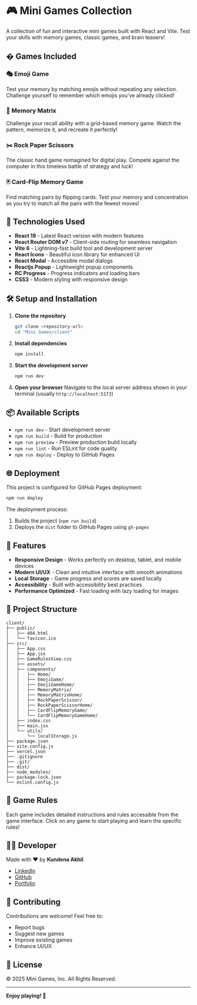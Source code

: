 # 🎮 Mini Games Collection

A collection of fun and interactive mini games built with React and Vite. Test your skills with memory games, classic games, and brain teasers!

## � Games Included

### 🎭 Emoji Game
Test your memory by matching emojis without repeating any selection. Challenge yourself to remember which emojis you've already clicked!

### 🧠 Memory Matrix
Challenge your recall ability with a grid-based memory game. Watch the pattern, memorize it, and recreate it perfectly!

### ✂️ Rock Paper Scissors
The classic hand game reimagined for digital play. Compete against the computer in this timeless battle of strategy and luck!

### 🃏 Card-Flip Memory Game
Find matching pairs by flipping cards. Test your memory and concentration as you try to match all the pairs with the fewest moves!

## 🚀 Technologies Used

- **React 19** - Latest React version with modern features
- **React Router DOM v7** - Client-side routing for seamless navigation
- **Vite 6** - Lightning-fast build tool and development server
- **React Icons** - Beautiful icon library for enhanced UI
- **React Modal** - Accessible modal dialogs
- **Reactjs Popup** - Lightweight popup components
- **RC Progress** - Progress indicators and loading bars
- **CSS3** - Modern styling with responsive design

## 🛠️ Setup and Installation

1. **Clone the repository**
   ```bash
   git clone <repository-url>
   cd "Mini Games/client"
   ```

2. **Install dependencies**
   ```bash
   npm install
   ```

3. **Start the development server**
   ```bash
   npm run dev
   ```

4. **Open your browser**
   Navigate to the local server address shown in your terminal (usually `http://localhost:5173`)

## 📦 Available Scripts

- `npm run dev` - Start development server
- `npm run build` - Build for production
- `npm run preview` - Preview production build locally
- `npm run lint` - Run ESLint for code quality
- `npm run deploy` - Deploy to GitHub Pages

## 🌐 Deployment

This project is configured for GitHub Pages deployment:

```bash
npm run deploy
```

The deployment process:
1. Builds the project (`npm run build`)
2. Deploys the `dist` folder to GitHub Pages using `gh-pages`

## 🎨 Features

- **Responsive Design** - Works perfectly on desktop, tablet, and mobile devices
- **Modern UI/UX** - Clean and intuitive interface with smooth animations
- **Local Storage** - Game progress and scores are saved locally
- **Accessibility** - Built with accessibility best practices
- **Performance Optimized** - Fast loading with lazy loading for images

## 📁 Project Structure

```
client/
├── public/
│   ├── 404.html
│   └── favicon.ico
├── src/
│   ├── App.css
│   ├── App.jsx
│   ├── GameRulesView.css
│   ├── assets/
│   ├── components/
│   │   ├── Home/
│   │   ├── EmojiGame/
│   │   ├── EmojiGameHome/
│   │   ├── MemoryMatrix/
│   │   ├── MemoryMatrixHome/
│   │   ├── RockPaperScissor/
│   │   ├── RockPaperScissorHome/
│   │   ├── CardFlipMemoryGame/
│   │   └── CardFlipMemoryGameHome/
│   ├── index.css
│   ├── main.jsx
│   └── utils/
│       └── localStorage.js
├── package.json
├── vite.config.js
├── vercel.json
├── .gitignore
├── .git/
├── dist/
├── node_modules/
├── package-lock.json
└── eslint.config.js
```

## 🎯 Game Rules

Each game includes detailed instructions and rules accessible from the game interface. Click on any game to start playing and learn the specific rules!

## 👨‍💻 Developer

Made with ❤️ by **Kundena Akhil**

- [LinkedIn](https://www.linkedin.com/in/kundena-akhil-4b7073170/) 
- [GitHub](https://github.com/Akhil07-ctrl)
- [Portfolio](https://portfolio-nine-flax-29.vercel.app/)

## 🤝 Contributing

Contributions are welcome! Feel free to:
- Report bugs
- Suggest new games
- Improve existing games
- Enhance UI/UX

## 📄 License

© 2025 Mini Games, Inc. All Rights Reserved.

---

**Enjoy playing! 🎉**
